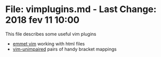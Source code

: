 # File:	vimplugins.md - Last Change: 2018 fev 11 10:00

This file describes some useful vim plugins

+ [emmet vim](emmet-vim.md) working with html files
+ [vim-unimpaired](vim-unimpaired.md) pairs of handy bracket mappings

